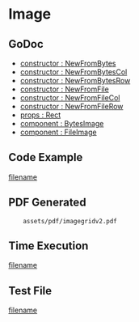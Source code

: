 # Image

## GoDoc
* [constructor : NewFromBytes](https://pkg.go.dev/github.com/chioshinu/maroto/v2/pkg/components/image#NewFromBytes)
* [constructor : NewFromBytesCol](https://pkg.go.dev/github.com/chioshinu/maroto/v2/pkg/components/image#NewFromBytesCol)
* [constructor : NewFromBytesRow](https://pkg.go.dev/github.com/chioshinu/maroto/v2/pkg/components/image#NewFromBytesRow)
* [constructor : NewFromFile](https://pkg.go.dev/github.com/chioshinu/maroto/v2/pkg/components/image#NewFromFile)
* [constructor : NewFromFileCol](https://pkg.go.dev/github.com/chioshinu/maroto/v2/pkg/components/image#NewFromFileCol)
* [constructor : NewFromFileRow](https://pkg.go.dev/github.com/chioshinu/maroto/v2/pkg/components/image#NewFromFileRow)
* [props : Rect](https://pkg.go.dev/github.com/chioshinu/maroto/v2/pkg/props#Rect)
* [component : BytesImage](https://pkg.go.dev/github.com/chioshinu/maroto/v2/pkg/components/image#BytesImage)
* [component : FileImage](https://pkg.go.dev/github.com/chioshinu/maroto/v2/pkg/components/image#FileImage)

## Code Example
[filename](../../assets/examples/imagegrid/v2/main.go ':include :type=code')

## PDF Generated
```pdf
	assets/pdf/imagegridv2.pdf
```

## Time Execution
[filename](../../assets/text/imagegridv2.txt  ':include :type=code')

## Test File
[filename](https://raw.githubusercontent.com/johnfercher/maroto/master/test/maroto/examples/imagegrid.json  ':include :type=code')